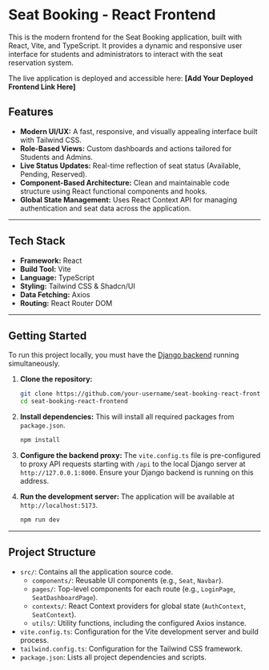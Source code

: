 # Seat Booking - React Frontend

This is the modern frontend for the Seat Booking application, built with React, Vite, and TypeScript. It provides a dynamic and responsive user interface for students and administrators to interact with the seat reservation system.

The live application is deployed and accessible here: **[Add Your Deployed Frontend Link Here]**

## Features

- **Modern UI/UX:** A fast, responsive, and visually appealing interface built with Tailwind CSS.
- **Role-Based Views:** Custom dashboards and actions tailored for Students and Admins.
- **Live Status Updates:** Real-time reflection of seat status (Available, Pending, Reserved).
- **Component-Based Architecture:** Clean and maintainable code structure using React functional components and hooks.
- **Global State Management:** Uses React Context API for managing authentication and seat data across the application.

---

## Tech Stack

- **Framework:** React
- **Build Tool:** Vite
- **Language:** TypeScript
- **Styling:** Tailwind CSS & Shadcn/UI
- **Data Fetching:** Axios
- **Routing:** React Router DOM

---

## Getting Started

To run this project locally, you must have the [Django backend](https://github.com/your-username/seat-booking-django-backend) running simultaneously.

1.  **Clone the repository:**
    ```bash
    git clone https://github.com/your-username/seat-booking-react-frontend.git
    cd seat-booking-react-frontend
    ```

2.  **Install dependencies:**
    This will install all required packages from `package.json`.
    ```bash
    npm install
    ```

3.  **Configure the backend proxy:**
    The `vite.config.ts` file is pre-configured to proxy API requests starting with `/api` to the local Django server at `http://127.0.0.1:8000`. Ensure your Django backend is running on this address.

4.  **Run the development server:**
    The application will be available at `http://localhost:5173`.
    ```bash
    npm run dev
    ```

---

## Project Structure

- `src/`: Contains all the application source code.
  - `components/`: Reusable UI components (e.g., `Seat`, `Navbar`).
  - `pages/`: Top-level components for each route (e.g., `LoginPage`, `SeatDashboardPage`).
  - `contexts/`: React Context providers for global state (`AuthContext`, `SeatContext`).
  - `utils/`: Utility functions, including the configured Axios instance.
- `vite.config.ts`: Configuration for the Vite development server and build process.
- `tailwind.config.ts`: Configuration for the Tailwind CSS framework.
- `package.json`: Lists all project dependencies and scripts.
